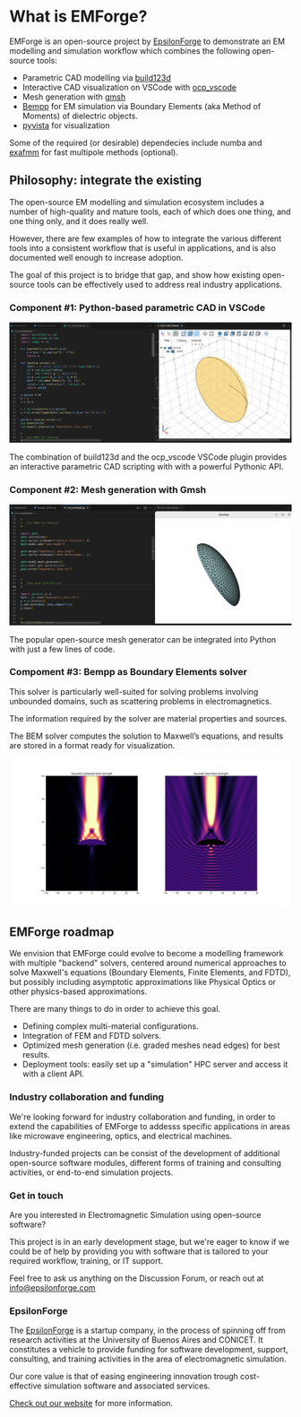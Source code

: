 # What is EMForge?

EMForge is an open-source project by [EpsilonForge](www.EpsilonForge.com) to demonstrate an EM modelling and simulation workflow which combines the following open-source tools:

* Parametric CAD modelling via [build123d](https://build123d.readthedocs.io/en/latest/index.html)
* Interactive CAD visualization on VSCode with [ocp_vscode](https://github.com/bernhard-42/vscode-ocp-cad-viewer)
* Mesh generation with [gmsh](https://gmsh.info/)
* [Bempp](https://bempp.com/) for EM simulation via Boundary Elements (aka Method of Moments) of dielectric objects.
* [pyvista](https://pyvista.org/) for visualization

Some of the required (or desirable) dependecies include numba and [exafmm](https://github.com/exafmm/exafmm-t) for fast multipole methods (optional).

## Philosophy: integrate the existing

The open-source EM modelling and simulation ecosystem includes a number of high-quality and mature tools, each of which does one thing, and one thing only, and it does really well. 

However, there are few examples of how to integrate the various different tools into a consistent workflow that is useful in applications, and is also documented well enough to increase adoption. 

The goal of this project is to bridge that gap, and show how existing open-source tools can be effectively used to address real industry applications.

### Component #1: Python-based parametric CAD in VSCode

![pythonCAD](vscode-CAD.png)

The combination of build123d and the ocp_vscode VSCode plugin provides an interactive parametric CAD scripting with with a powerful Pythonic API.

### Component #2: Mesh generation with Gmsh

![Python-Gmsh](python-gmsh.png)

The popular open-source mesh generator can be integrated into Python with just  a few lines of code. 

### Compoment #3: Bempp as Boundary Elements solver 

This solver is particularly well-suited for solving problems involving unbounded domains, such as scattering problems in electromagnetics. 

The information required by the solver are material properties and sources.

The BEM solver computes the solution to Maxwell’s equations, and results are stored in a format ready for visualization.

![Scattered_field](scattered_field.png)

## EMForge roadmap

We envision that EMForge could evolve to become a modelling framework with multiple "backend" solvers, centered around numerical approaches to solve Maxwell's equations (Boundary Elements, Finite Elements, and FDTD), but possibly including asymptotic approximations like Physical Optics or other physics-based approximations.

There are many things to do in order to achieve this goal. 

* Defining complex multi-material configurations.
* Integration of FEM and FDTD solvers.
* Optimized mesh generation (i.e. graded meshes nead edges) for best results.
* Deployment tools: easily set up a "simulation" HPC server and access it with a client API.


### Industry collaboration and funding

We're looking forward for industry collaboration and funding, in order to extend the capabilities of EMForge to addesss specific applications in areas like microwave engineering, optics, and electrical machines. 

Industry-funded projects can be consist of the development of additional open-source software modules, different forms of training and consulting activities, or end-to-end simulation projects.

### Get in touch

Are you interested in Electromagnetic Simulation using open-source software? 

This project is in an early development stage, but we're eager to know if we could be of help by providing you with software that is tailored to your required workflow, training, or IT support.

Feel free to ask us anything on the Discussion Forum, or reach out at info@epsilonforge.com

### EpsilonForge

The [EpsilonForge](www.EpsilonForge.com) is a startup company, in the process of spinning off from research activities at the University of Buenos Aires and CONICET. It constitutes a vehicle to provide funding for software development, support, consulting, and training activities in the area of electromagnetic simulation. 

Our core value is that of easing engineering innovation trough cost-effective simulation software and associated services.

[Check out our website](https://www.epsilonforge.com/) for more information.
